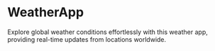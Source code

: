# WeatherApp
Explore global weather conditions effortlessly with this weather app, providing real-time updates from locations worldwide.
